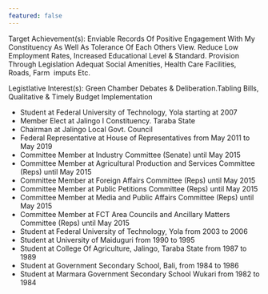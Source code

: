 ```yaml
---
featured: false
---
```

Target Achievement(s): Enviable Records Of Positive Engagement With My Constituency As Well
As Tolerance Of Each Others View. Reduce Low Employment Rates,
Increased Educational Level & Standard. Provision Through Legislation
Adequat Social Amenities, Health Care Facilities, Roads, Farm  imputs Etc.

Legistlative Interest(s): Green Chamber Debates & Deliberation.Tabling Bills, Qualitative & Timely  Budget Implementation

* Student at Federal University of Technology, Yola starting at 2007
* Member Elect at Jalingo I Constituency. Taraba State
* Chairman at Jalingo Local Govt. Council
* Federal Representative at House of Representatives from May 2011 to May 2019
* Committee Member at Industry Committee (Senate) until May 2015
* Committee Member at Agricultural Production and Services Committee (Reps) until May 2015
* Committee Member at Foreign Affairs Committee (Reps) until May 2015
* Committee Member at Public Petitions Committee (Reps) until May 2015
* Committee Member at Media and Public Affairs Committee (Reps) until May 2015
* Committee Member at FCT Area Councils and Ancillary Matters Committee (Reps) until May 2015
* Student at Federal University of Technology, Yola from 2003 to 2006
* Student at University of Maiduguri from 1990 to 1995
* Student at College Of Agriculture, Jalingo, Taraba State from 1987 to 1989
* Student at Government Secondary School, Bali, from 1984 to 1986
* Student at Marmara Government Secondary School Wukari from 1982 to 1984

